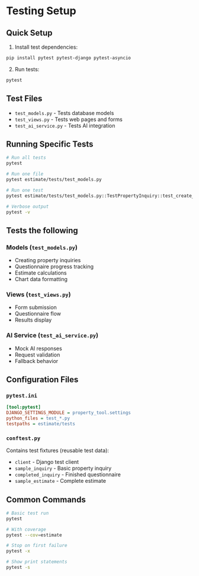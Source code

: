 # Testing Setup

## Quick Setup

1. Install test dependencies:
```bash
pip install pytest pytest-django pytest-asyncio
```

2. Run tests:
```bash
pytest
```

## Test Files

- `test_models.py` - Tests database models
- `test_views.py` - Tests web pages and forms  
- `test_ai_service.py` - Tests AI integration

## Running Specific Tests

```bash
# Run all tests
pytest

# Run one file
pytest estimate/tests/test_models.py

# Run one test
pytest estimate/tests/test_models.py::TestPropertyInquiry::test_create_property_inquiry

# Verbose output
pytest -v
```

## Tests the following

### Models (`test_models.py`)
- Creating property inquiries
- Questionnaire progress tracking
- Estimate calculations
- Chart data formatting

### Views (`test_views.py`)
- Form submission
- Questionnaire flow
- Results display

### AI Service (`test_ai_service.py`)
- Mock AI responses
- Request validation
- Fallback behavior

## Configuration Files

### `pytest.ini`
```ini
[tool:pytest]
DJANGO_SETTINGS_MODULE = property_tool.settings
python_files = test_*.py
testpaths = estimate/tests
```

### `conftest.py`
Contains test fixtures (reusable test data):
- `client` - Django test client
- `sample_inquiry` - Basic property inquiry
- `completed_inquiry` - Finished questionnaire
- `sample_estimate` - Complete estimate

## Common Commands

```bash
# Basic test run
pytest

# With coverage
pytest --cov=estimate

# Stop on first failure
pytest -x

# Show print statements
pytest -s
```


